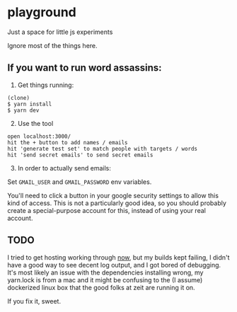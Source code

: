 # playground
Just a space for little js experiments

Ignore most of the things here.

## If you want to run word assassins:

1. Get things running:
```
(clone)
$ yarn install
$ yarn dev
```
2. Use the tool
```
open localhost:3000/
hit the + button to add names / emails
hit 'generate test set' to match people with targets / words
hit 'send secret emails' to send secret emails
```
3. In order to actually send emails:

Set `GMAIL_USER` and `GMAIL_PASSWORD` env variables.

You'll need to click a button in your google security settings to allow this kind of access. This is not a particularly good idea, so you should probably create a special-purpose account for this, instead of using your real account.

## TODO
I tried to get hosting working through [now](https://zeit.co/now), but my builds kept failing, I didn't have a good way to see decent log output, and I got bored of debugging. It's most likely an issue with the dependencies installing wrong, my yarn.lock is from a mac and it might be confusing to the (I assume) dockerized linux box that the good folks at zeit are running it on.

If you fix it, sweet.
